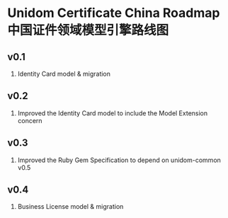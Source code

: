 # Unidom Certificate China Roadmap 中国证件领域模型引擎路线图

## v0.1
1. Identity Card model & migration

## v0.2
1. Improved the Identity Card model to include the Model Extension concern

## v0.3
1. Improved the Ruby Gem Specification to depend on unidom-common v0.5

## v0.4
1. Business License model & migration
